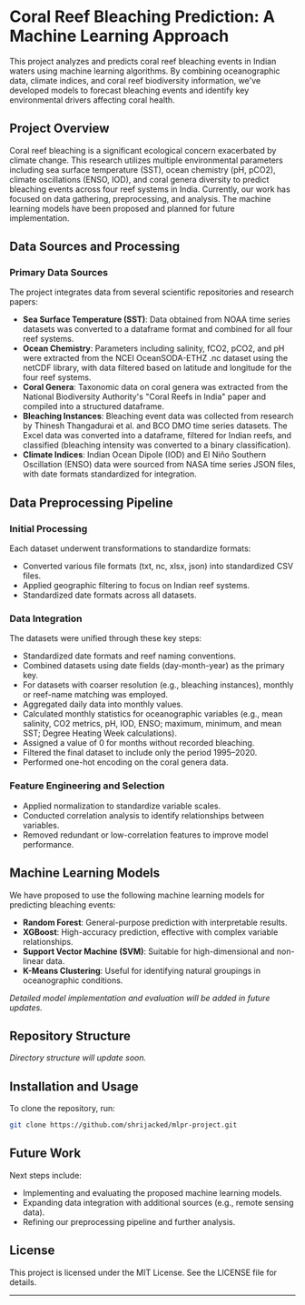 # Coral Reef Bleaching Prediction: A Machine Learning Approach

This project analyzes and predicts coral reef bleaching events in Indian waters using machine learning algorithms. By combining oceanographic data, climate indices, and coral reef biodiversity information, we've developed models to forecast bleaching events and identify key environmental drivers affecting coral health.

## Project Overview

Coral reef bleaching is a significant ecological concern exacerbated by climate change. This research utilizes multiple environmental parameters including sea surface temperature (SST), ocean chemistry (pH, pCO2), climate oscillations (ENSO, IOD), and coral genera diversity to predict bleaching events across four reef systems in India. Currently, our work has focused on data gathering, preprocessing, and analysis. The machine learning models have been proposed and planned for future implementation.

## Data Sources and Processing

### Primary Data Sources

The project integrates data from several scientific repositories and research papers:

- **Sea Surface Temperature (SST)**: Data obtained from NOAA time series datasets was converted to a dataframe format and combined for all four reef systems.
- **Ocean Chemistry**: Parameters including salinity, fCO2, pCO2, and pH were extracted from the NCEI OceanSODA-ETHZ .nc dataset using the netCDF library, with data filtered based on latitude and longitude for the four reef systems.
- **Coral Genera**: Taxonomic data on coral genera was extracted from the National Biodiversity Authority's "Coral Reefs in India" paper and compiled into a structured dataframe.
- **Bleaching Instances**: Bleaching event data was collected from research by Thinesh Thangadurai et al. and BCO DMO time series datasets. The Excel data was converted into a dataframe, filtered for Indian reefs, and classified (bleaching intensity was converted to a binary classification).
- **Climate Indices**: Indian Ocean Dipole (IOD) and El Niño Southern Oscillation (ENSO) data were sourced from NASA time series JSON files, with date formats standardized for integration.

## Data Preprocessing Pipeline

### Initial Processing

Each dataset underwent transformations to standardize formats:
- Converted various file formats (txt, nc, xlsx, json) into standardized CSV files.
- Applied geographic filtering to focus on Indian reef systems.
- Standardized date formats across all datasets.

### Data Integration

The datasets were unified through these key steps:
- Standardized date formats and reef naming conventions.
- Combined datasets using date fields (day-month-year) as the primary key.
- For datasets with coarser resolution (e.g., bleaching instances), monthly or reef-name matching was employed.
- Aggregated daily data into monthly values.
- Calculated monthly statistics for oceanographic variables (e.g., mean salinity, CO2 metrics, pH, IOD, ENSO; maximum, minimum, and mean SST; Degree Heating Week calculations).
- Assigned a value of 0 for months without recorded bleaching.
- Filtered the final dataset to include only the period 1995–2020.
- Performed one-hot encoding on the coral genera data.

### Feature Engineering and Selection

- Applied normalization to standardize variable scales.
- Conducted correlation analysis to identify relationships between variables.
- Removed redundant or low-correlation features to improve model performance.

## Machine Learning Models

We have proposed to use the following machine learning models for predicting bleaching events:
- **Random Forest**: General-purpose prediction with interpretable results.
- **XGBoost**: High-accuracy prediction, effective with complex variable relationships.
- **Support Vector Machine (SVM)**: Suitable for high-dimensional and non-linear data.
- **K-Means Clustering**: Useful for identifying natural groupings in oceanographic conditions.

*Detailed model implementation and evaluation will be added in future updates.*

## Repository Structure

*Directory structure will update soon.*

## Installation and Usage

To clone the repository, run:

```bash
git clone https://github.com/shrijacked/mlpr-project.git
```

## Future Work

Next steps include:
- Implementing and evaluating the proposed machine learning models.
- Expanding data integration with additional sources (e.g., remote sensing data).
- Refining our preprocessing pipeline and further analysis.

## License

This project is licensed under the MIT License. See the LICENSE file for details.

--- 
